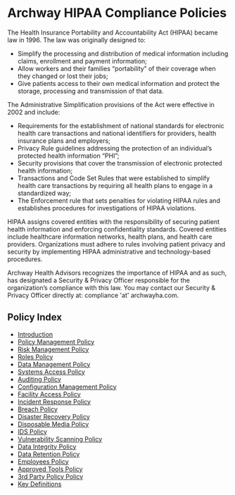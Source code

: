 # Archway HIPAA Compliance Policies

The Health Insurance Portability and Accountability Act (HIPAA) became law in 1996. The law was originally designed to:

- Simplify the processing and distribution of medical information including claims, enrollment and payment information;
- Allow workers and their families “portability” of their coverage when they changed or lost their jobs;
- Give patients access to their own medical information and protect the storage, processing and transmission of that data.

The Administrative Simplification provisions of the Act were effective in 2002 and include:
- Requirements for the establishment of national standards for electronic health care transactions and national identifiers for providers, health insurance plans and employers;
- Privacy Rule guidelines addressing the protection of an individual’s protected health information “PHI”;
- Security provisions that cover the transmission of electronic protected health information;
- Transactions and Code Set Rules that were established to simplify health care transactions by requiring all health plans to engage in a standardized way;
- The Enforcement rule that sets penalties for violating HIPAA rules and establishes procedures for investigations of HIPAA violations.

HIPAA assigns covered entities with the responsibility of securing patient health information and enforcing confidentiality standards. Covered entities include healthcare information networks, health plans, and health care providers. Organizations must adhere to rules involving patient privacy and security by implementing HIPAA administrative and technology-based procedures.

Archway Health Advisors recognizes the importance of HIPAA and as such, has designated a Security & Privacy Officer responsible for the organization’s compliance with this law. You may contact our Security & Privacy Officer directly at: compliance 'at' archwayha.com.

## Policy Index

* [Introduction](src/main/md/01-introduction.md)
* [Policy Management Policy](src/main/md/02-policy_management_policy.md)
* [Risk Management Policy](src/main/md/03-risk_management_policy.md)
* [Roles Policy](src/main/md/04-roles_policy.md)
* [Data Management Policy](src/main/md/05-data_management_policy.md)
* [Systems Access Policy](src/main/md/06-systems_access_policy.md)
* [Auditing Policy](src/main/md/07-auditing_policy.md)
* [Configuration Management Policy](src/main/md/08-configuration_management_policy.md)
* [Facility Access Policy](src/main/md/09-facility_access_policy.md)
* [Incident Response Policy](src/main/md/10-incident_response_policy.md)
* [Breach Policy](src/main/md/11-breach_policy.md)
* [Disaster Recovery Policy](src/main/md/12-disaster_recovery_policy.md)
* [Disposable Media Policy](src/main/md/13-disposable_media_policy.md)
* [IDS Policy](src/main/md/14-ids_policy.md)
* [Vulnerability Scanning Policy](src/main/md/15-vulnerability_scanning_policy.md)
* [Data Integrity Policy](src/main/md/16-data_integrity_policy.md)
* [Data Retention Policy](src/main/md/17-data_retention_policy.md)
* [Employees Policy](src/main/md/18-employees_policy.md)
* [Approved Tools Policy](src/main/md/19-approved_tools_policy.md)
* [3rd Party Policy Policy](src/main/md/20-3rd_party_policy.md)
* [Key Definitions](src/main/md/99-key_definitions.md)